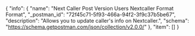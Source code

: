 {
  "info": {
    "name": "Next Caller Post Version Users Nextcaller Format Format",
    "_postman_id": "72f45c71-5f93-466a-94f2-3f9c37b5be67",
    "description": "Allows you to update caller's info on Nextcaller.",
    "schema": "https://schema.getpostman.com/json/collection/v2.0.0/"
  },
  "item": []
}